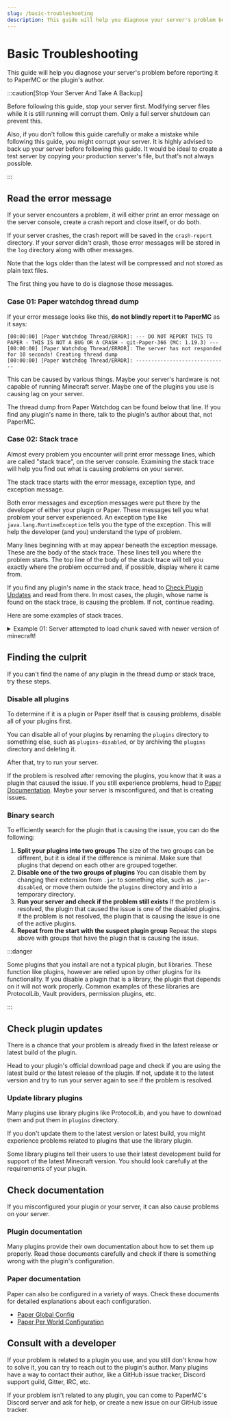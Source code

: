 ```yaml
---
slug: /basic-troubleshooting
description: This guide will help you diagnose your server's problem before reporting it to PaperMC or the plugin's author.
---
```


# Basic Troubleshooting

This guide will help you diagnose your server's problem before reporting it to PaperMC or the plugin's author.

:::caution[Stop Your Server And Take A Backup]

Before following this guide, stop your server first. Modifying server files while it is still running will corrupt them.
Only a full server shutdown can prevent this.

Also, if you don't follow this guide carefully or make a mistake while following this guide, you might corrupt your server. It is highly advised to back up your server before following this guide.
It would be ideal to create a test server by copying your production server's file, but that's not always possible.

:::

## Read the error message

If your server encounters a problem, it will either print an error message on the server console, create a crash report and close itself, or do both.

If your server crashes, the crash report will be saved in the `crash-report` directory.
If your server didn't crash, those error messages will be stored in the `log` directory along with other messages.

Note that the logs older than the latest will be compressed and not stored as plain text files.

The first thing you have to do is diagnose those messages.

### Case 01: Paper watchdog thread dump

If your error message looks like this, **do not blindly report it to PaperMC** as it says:

```
[00:00:00] [Paper Watchdog Thread/ERROR]: --- DO NOT REPORT THIS TO PAPER - THIS IS NOT A BUG OR A CRASH - git-Paper-366 (MC: 1.19.3) ---
[00:00:00] [Paper Watchdog Thread/ERROR]: The server has not responded for 10 seconds! Creating thread dump
[00:00:00] [Paper Watchdog Thread/ERROR]: ------------------------------
```

This can be caused by various things. Maybe your server's hardware is not capable of running Minecraft server. Maybe one of the plugins you use is causing lag on your server.

The thread dump from Paper Watchdog can be found below that line. If you find any plugin's name in there, talk to the plugin's author about that, not PaperMC.

### Case 02: Stack trace

Almost every problem you encounter will print error message lines, which are called "stack trace", on the server console. Examining the stack trace will help you find out what is causing problems on your server.

The stack trace starts with the error message, exception type, and exception message.

Both error messages and exception messages were put there by the developer of either your plugin or Paper. These messages tell you what problem your server experienced.
An exception type like `java.lang.RuntimeException` tells you the type of the exception. This will help the developer (and you) understand the type of problem.

Many lines beginning with `at` may appear beneath the exception message. These are the body of the stack trace. These lines tell you where the problem starts. The top line of the body of the stack trace will tell you exactly where the problem occurred and, if possible, display where it came from.

If you find any plugin's name in the stack trace, head to [Check Plugin Updates](#check-plugin-updates) and read from there. In most cases, the plugin, whose name is found on the stack trace, is causing the problem. If not, continue reading.

Here are some examples of stack traces.

<details>
  <summary>Example 01: Server attempted to load chunk saved with newer version of minecraft!</summary>

```
[00:00:00 WARN]: java.lang.RuntimeException: Server attempted to load chunk saved with newer version of minecraft! 3218 > 3120
```

You tried to load the world generated with a higher version of Minecraft. You cannot do this.
If you don't have any backup of your world before the chunk version update, you must use your updated world with a higher version of Minecraft.

</details>

## Finding the culprit

If you can't find the name of any plugin in the thread dump or stack trace, try these steps.

### Disable all plugins

To determine if it is a plugin or Paper itself that is causing problems, disable all of your plugins first.

You can disable all of your plugins by renaming the `plugins` directory to something else, such as `plugins-disabled`, or by archiving the `plugins` directory and deleting it.

After that, try to run your server.

If the problem is resolved after removing the plugins, you know that it was a plugin that caused the issue.
If you still experience problems, head to [Paper Documentation](#paper-documentation). Maybe your server is misconfigured, and that is creating issues.

### Binary search

To efficiently search for the plugin that is causing the issue, you can do the following:

1. **Split your plugins into two groups**
   The size of the two groups can be different, but it is ideal if the difference is minimal. Make sure that plugins that depend on each other are grouped together.
2. **Disable one of the two groups of plugins**
   You can disable them by changing their extension from `.jar` to something else, such as `.jar-disabled`, or move them outside the `plugins` directory and into a temporary directory.
3. **Run your server and check if the problem still exists**
   If the problem is resolved, the plugin that caused the issue is one of the disabled plugins.
   If the problem is not resolved, the plugin that is causing the issue is one of the active plugins.
4. **Repeat from the start with the suspect plugin group**
   Repeat the steps above with groups that have the plugin that is causing the issue.

:::danger

Some plugins that you install are not a typical plugin, but libraries. These function like plugins,
however are relied upon by other plugins for its functionality. If you disable a plugin that is a
library, the plugin that depends on it will not work properly. Common examples of these libraries
are ProtocolLib, Vault providers, permission plugins, etc.

:::

## Check plugin updates

There is a chance that your problem is already fixed in the latest release or latest build of the plugin.

Head to your plugin's official download page and check if you are using the latest build or the latest release of the plugin. If not, update it to the latest version and try to run your server again to see if the problem is resolved.

### Update library plugins

Many plugins use library plugins like ProtocolLib, and you have to download them and put them in `plugins` directory.

If you don't update them to the latest version or latest build, you might experience problems related to plugins that use the library plugin.

Some library plugins tell their users to use their latest development build for support of the latest Minecraft version. You should look carefully at the requirements of your plugin.

## Check documentation

If you misconfigured your plugin or your server, it can also cause problems on your server.

### Plugin documentation

Many plugins provide their own documentation about how to set them up properly. Read those documents carefully and check if there is something wrong with the plugin's configuration.

### Paper documentation

Paper can also be configured in a variety of ways. Check these documents for detailed explanations about each configuration.

* [Paper Global Config](../reference/configuration/global-configuration.mdx)
* [Paper Per World Configuration](../reference/configuration/world-configuration.mdx)

## Consult with a developer

If your problem is related to a plugin you use, and you still don't know how to solve it, you can try to reach out to the plugin's author.
Many plugins have a way to contact their author, like a GitHub issue tracker, Discord support guild, Gitter, IRC, etc.

If your problem isn't related to any plugin, you can come to PaperMC's Discord server and ask for help, or create a new issue on our GitHub issue tracker.
